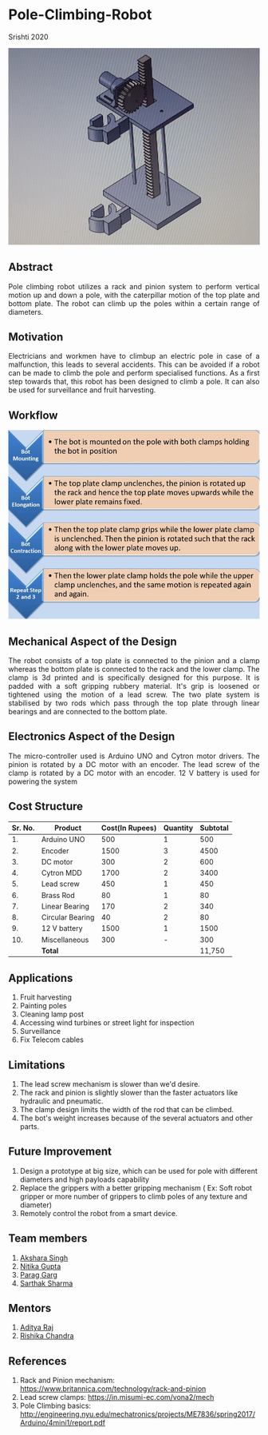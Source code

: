 # Pole-Climbing-Robot
Srishti 2020

![Final Product](https://github.com/DanielLarusso1/Pole-Climbing-Robot/blob/master/Images%20and%20Videos/Images/Robot%20CAD.jpeg)
## Abstract
<p align="justify">Pole climbing robot utilizes a rack and pinion system to perform vertical motion up and down a pole, with the caterpillar motion of the top plate and bottom plate. The robot can climb up the poles within a certain range of diameters.</p>

## Motivation
<p align="justify">Electricians and workmen have to climbup an electric pole in case of a malfunction, this leads to several accidents. This can be avoided if a robot can be made to climb the pole and perform specialised functions. As a first step towards that, this robot has been designed to climb a pole. It can also be used for surveillance and fruit harvesting.</p>

## Workflow
![Workflow](https://github.com/DanielLarusso1/Pole-Climbing-Robot/blob/master/Images%20and%20Videos/Images/Workflow.JPG)

## Mechanical Aspect of the Design
<p align="justify">The robot consists of a top plate is connected to the pinion and a clamp whereas the bottom plate is connected to the rack and the lower clamp. The clamp is 3d printed and is specifically designed for this purpose. It is padded with a soft gripping rubbery material. It's grip is loosened or tightened using the motion of a lead screw. The two plate system is stabilised by two rods which pass through the top plate through linear bearings and are connected to the bottom plate.</p>

## Electronics Aspect of the Design
<p align="justify">The micro-controller used is Arduino UNO and Cytron motor drivers. The pinion is rotated by a DC motor with an encoder. The lead screw of the clamp is rotated by a DC motor with an encoder. 12 V battery is used for powering the system</p>

## Cost Structure 
| Sr. No. | Product | Cost(In Rupees) | Quantity | Subtotal| 
|---|---|---|---|----|
| 1. | Arduino UNO | 500 | 1 | 500 |
| 2. | Encoder | 1500 | 3 | 4500 |
| 3. | DC motor | 300 | 2 | 600 |
| 4. | Cytron MDD | 1700 | 2 | 3400 |
| 5. | Lead screw | 450 | 1 | 450 |
| 6. | Brass Rod | 80 | 1 | 80 |
| 7. | Linear Bearing | 170 | 2	| 340 |
| 8. | Circular Bearing | 40 | 2 | 80 |
| 9. | 12 V battery | 1500 | 1 | 1500 |
| 10. | Miscellaneous | 300 | - | 300 |
|  | **Total** | | | 11,750 |

## Applications
 1. Fruit harvesting
 2. Painting poles
 3. Cleaning lamp post
 4. Accessing wind turbines or street light for inspection
 5. Surveillance
 6. Fix Telecom cables

## Limitations
 1. The lead screw mechanism is slower than we'd desire.
 2. The rack and pinion is slightly slower than the faster actuators like hydraulic and pneumatic.
 3. The clamp design limits the width of the rod that can be climbed.
 4. The bot's weight increases because of the several actuators and other parts.

## Future Improvement
 1. Design a prototype at big size, which can be used for pole with different diameters and high payloads capability
 2. Replace the grippers with a better gripping mechanism ( Ex: Soft robot gripper or more number of grippers to climb poles of any texture and diameter)
 3. Remotely control the robot from a smart device.

## Team members
 1. [Akshara Singh](https://github.com/ItsAshChase)
 2. [Nitika Gupta](https://github.com/Nitikagupta16)
 3. [Parag Garg](https://github.com/paraggarg1102)
 4. [Sarthak Sharma](https://github.com/DanielLarusso1)

## Mentors
 1. [Aditya Raj]()
 2. [Rishika Chandra](https://github.com/chandrarishika14)

## References
 1. Rack and Pinion mechanism: https://www.britannica.com/technology/rack-and-pinion
 2. Lead screw clamps: https://in.misumi-ec.com/vona2/mech
 3. Pole Climbing basics: http://engineering.nyu.edu/mechatronics/projects/ME7836/spring2017/Arduino/4mini1/report.pdf
